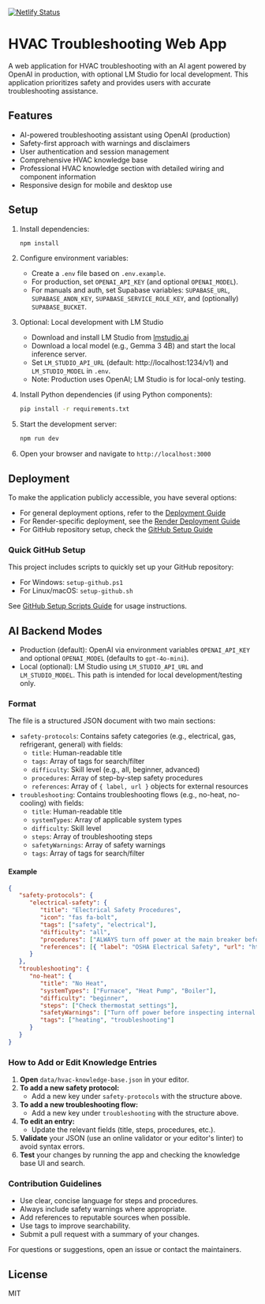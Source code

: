 [![Netlify Status](https://api.netlify.com/api/v1/badges/c059242d-7df3-4b9b-95a5-d55465dcee1d/deploy-status)](https://app.netlify.com/projects/ai-tech-hub/deploys)

# HVAC Troubleshooting Web App

A web application for HVAC troubleshooting with an AI agent powered by OpenAI in production, with optional LM Studio for local development. This application prioritizes safety and provides users with accurate troubleshooting assistance.

## Features

- AI-powered troubleshooting assistant using OpenAI (production)
- Safety-first approach with warnings and disclaimers
- User authentication and session management
- Comprehensive HVAC knowledge base
- Professional HVAC knowledge section with detailed wiring and component information
- Responsive design for mobile and desktop use

## Setup

1. Install dependencies:
   ```bash
   npm install
   ```

2. Configure environment variables:
   - Create a `.env` file based on `.env.example`.
   - For production, set `OPENAI_API_KEY` (and optional `OPENAI_MODEL`).
   - For manuals and auth, set Supabase variables: `SUPABASE_URL`, `SUPABASE_ANON_KEY`, `SUPABASE_SERVICE_ROLE_KEY`, and (optionally) `SUPABASE_BUCKET`.

3. Optional: Local development with LM Studio
   - Download and install LM Studio from [lmstudio.ai](https://lmstudio.ai/)
   - Download a local model (e.g., Gemma 3 4B) and start the local inference server.
   - Set `LM_STUDIO_API_URL` (default: http://localhost:1234/v1) and `LM_STUDIO_MODEL` in `.env`.
   - Note: Production uses OpenAI; LM Studio is for local-only testing.

4. Install Python dependencies (if using Python components):
   ```bash
   pip install -r requirements.txt
   ```

5. Start the development server:
   ```bash
   npm run dev
   ```

6. Open your browser and navigate to `http://localhost:3000`

## Deployment

To make the application publicly accessible, you have several options:

- For general deployment options, refer to the [Deployment Guide](DEPLOYMENT.md)
- For Render-specific deployment, see the [Render Deployment Guide](RENDER_DEPLOYMENT.md)
- For GitHub repository setup, check the [GitHub Setup Guide](GITHUB_SETUP.md)

### Quick GitHub Setup

This project includes scripts to quickly set up your GitHub repository:

- For Windows: `setup-github.ps1`
- For Linux/macOS: `setup-github.sh`

See [GitHub Setup Scripts Guide](GITHUB_SETUP_SCRIPTS.md) for usage instructions.

## AI Backend Modes

- Production (default): OpenAI via environment variables `OPENAI_API_KEY` and optional `OPENAI_MODEL` (defaults to `gpt-4o-mini`).
- Local (optional): LM Studio using `LM_STUDIO_API_URL` and `LM_STUDIO_MODEL`. This path is intended for local development/testing only.

### Format
The file is a structured JSON document with two main sections:

- `safety-protocols`: Contains safety categories (e.g., electrical, gas, refrigerant, general) with fields:
   - `title`: Human-readable title
   - `tags`: Array of tags for search/filter
   - `difficulty`: Skill level (e.g., all, beginner, advanced)
   - `procedures`: Array of step-by-step safety procedures
   - `references`: Array of `{ label, url }` objects for external resources
- `troubleshooting`: Contains troubleshooting flows (e.g., no-heat, no-cooling) with fields:
   - `title`: Human-readable title
   - `systemTypes`: Array of applicable system types
   - `difficulty`: Skill level
   - `steps`: Array of troubleshooting steps
   - `safetyWarnings`: Array of safety warnings
   - `tags`: Array of tags for search/filter

#### Example
```json
{
   "safety-protocols": {
      "electrical-safety": {
         "title": "Electrical Safety Procedures",
         "icon": "fas fa-bolt",
         "tags": ["safety", "electrical"],
         "difficulty": "all",
         "procedures": ["ALWAYS turn off power at the main breaker before electrical work"],
         "references": [{ "label": "OSHA Electrical Safety", "url": "https://www.osha.gov/electrical" }]
      }
   },
   "troubleshooting": {
      "no-heat": {
         "title": "No Heat",
         "systemTypes": ["Furnace", "Heat Pump", "Boiler"],
         "difficulty": "beginner",
         "steps": ["Check thermostat settings"],
         "safetyWarnings": ["Turn off power before inspecting internal components"],
         "tags": ["heating", "troubleshooting"]
      }
   }
}
```

### How to Add or Edit Knowledge Entries

1. **Open** `data/hvac-knowledge-base.json` in your editor.
2. **To add a new safety protocol:**
    - Add a new key under `safety-protocols` with the structure above.
3. **To add a new troubleshooting flow:**
    - Add a new key under `troubleshooting` with the structure above.
4. **To edit an entry:**
    - Update the relevant fields (title, steps, procedures, etc.).
5. **Validate** your JSON (use an online validator or your editor's linter) to avoid syntax errors.
6. **Test** your changes by running the app and checking the knowledge base UI and search.

### Contribution Guidelines

- Use clear, concise language for steps and procedures.
- Always include safety warnings where appropriate.
- Add references to reputable sources when possible.
- Use tags to improve searchability.
- Submit a pull request with a summary of your changes.

For questions or suggestions, open an issue or contact the maintainers.

## License

MIT